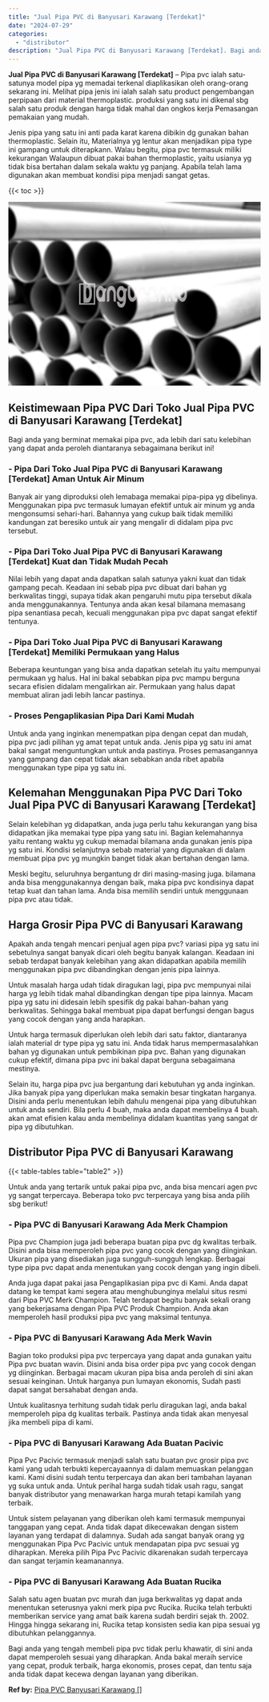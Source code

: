 ```yaml
---
title: "Jual Pipa PVC di Banyusari Karawang [Terdekat]"
date: "2024-07-29"
categories: 
  - "distributor"
description: "Jual Pipa PVC di Banyusari Karawang [Terdekat]. Bagi anda yang tengah membeli pipa pvc tidak perlu khawatir, di sini anda dapat memperoleh sesuai yang dihara..."
---
```


**Jual Pipa PVC di Banyusari Karawang \[Terdekat\]** – Pipa pvc ialah satu-satunya model pipa yg memadai terkenal diaplikasikan oleh orang-orang sekarang ini. Melihat pipa jenis ini ialah salah satu product pengembangan perpipaan dari material thermoplastic. produksi yang satu ini dikenal sbg salah satu produk dengan harga tidak mahal dan ongkos kerja Pemasangan pemakaian yang mudah.

Jenis pipa yang satu ini anti pada karat karena dibikin dg gunakan bahan thermoplastic. Selain itu, Materialnya yg lentur akan menjadikan pipa type ini gampang untuk diterapkann. Walau begitu, pipa pvc termasuk miliki kekurangan Walaupun dibuat pakai bahan thermoplastic, yaitu usianya yg tidak bisa bertahan dalam sekala waktu yg panjang. Apabila telah lama digunakan akan membuat kondisi pipa menjadi sangat getas.

{{< toc >}}

![Jual Pipa PVC di Banyusari Karawang [Terdekat]](/images/jaul-pipa-pvc-54.png)

## Keistimewaan Pipa PVC Dari Toko Jual Pipa PVC di Banyusari Karawang \[Terdekat\]

Bagi anda yang berminat memakai pipa pvc, ada lebih dari satu kelebihan yang dapat anda peroleh diantaranya sebagaimana berikut ini!

### \- Pipa Dari Toko Jual Pipa PVC di Banyusari Karawang \[Terdekat\] Aman Untuk Air Minum

Banyak air yang diproduksi oleh lemabaga memakai pipa-pipa yg dibelinya. Menggunakan pipa pvc termasuk lumayan efektif untuk air minum yg anda mengonsumsi sehari-hari. Bahannya yang cukup baik tidak memiliki kandungan zat beresiko untuk air yang mengalir di didalam pipa pvc tersebut.

### \- Pipa Dari Toko Jual Pipa PVC di Banyusari Karawang \[Terdekat\] Kuat dan Tidak Mudah Pecah

Nilai lebih yang dapat anda dapatkan salah satunya yakni kuat dan tidak gampang pecah. Keadaan ini sebab pipa pvc dibuat dari bahan yg berkwalitas tinggi, supaya tidak akan pengaruhi mutu pipa tersebut dikala anda menggunakannya. Tentunya anda akan kesal bilamana memasang pipa senantiasa pecah, kecuali menggunakan pipa pvc dapat sangat efektif tentunya.

### \- Pipa Dari Toko Jual Pipa PVC di Banyusari Karawang \[Terdekat\] Memiliki Permukaan yang Halus

Beberapa keuntungan yang bisa anda dapatkan setelah itu yaitu mempunyai permukaan yg halus. Hal ini bakal sebabkan pipa pvc mampu berguna secara efisien didalam mengalirkan air. Permukaan yang halus dapat membuat aliran jadi lebih lancar pastinya.

### \- Proses Pengaplikasian Pipa Dari Kami Mudah

Untuk anda yang inginkan menempatkan pipa dengan cepat dan mudah, pipa pvc jadi pilihan yg amat tepat untuk anda. Jenis pipa yg satu ini amat bakal sangat menguntungkan untuk anda pastinya. Proses pemasangannya yang gampang dan cepat tidak akan sebabkan anda ribet apabila menggunakan type pipa yg satu ini.

## Kelemahan Menggunakan Pipa PVC Dari Toko Jual Pipa PVC di Banyusari Karawang \[Terdekat\]

Selain kelebihan yg didapatkan, anda juga perlu tahu kekurangan yang bisa didapatkan jika memakai type pipa yang satu ini. Bagian kelemahannya yaitu rentang waktu yg cukup memadai bilamana anda gunakan jenis pipa yg satu ini. Kondisi selanjutnya sebab material yang digunakan di dalam membuat pipa pvc yg mungkin banget tidak akan bertahan dengan lama.

Meski begitu, seluruhnya bergantung dr diri masing-masing juga. bilamana anda bisa menggunakannya dengan baik, maka pipa pvc kondisinya dapat tetap kuat dan tahan lama. Anda bisa memilih sendiri untuk menggunaan pipa pvc atau tidak.

## Harga Grosir Pipa PVC di Banyusari Karawang

Apakah anda tengah mencari penjual agen pipa pvc? variasi pipa yg satu ini sebetulnya sangat banyak dicari oleh begitu banyak kalangan. Keadaan ini sebab terdapat banyak kelebihan yang akan didapatkan apabila memilih menggunakan pipa pvc dibandingkan dengan jenis pipa lainnya.

Untuk masalah harga udah tidak diragukan lagi, pipa pvc mempunyai nilai harga yg lebih tidak mahal dibandingkan dengan tipe pipa lainnya. Macam pipa yg satu ini didesain lebih spesifik dg pakai bahan-bahan yang berkwalitas. Sehingga bakal membuat pipa dapat berfungsi dengan bagus yang cocok dengan yang anda harapkan.

Untuk harga termasuk diperlukan oleh lebih dari satu faktor, diantaranya ialah material dr type pipa yg satu ini. Anda tidak harus mempermasalahkan bahan yg digunakan untuk pembikinan pipa pvc. Bahan yang digunakan cukup efektif, dimana pipa pvc ini bakal dapat berguna sebagaimana mestinya.

Selain itu, harga pipa pvc jua bergantung dari kebutuhan yg anda inginkan. Jika banyak pipa yang diperlukan maka semakin besar tingkatan harganya. Disini anda perlu menentukan lebih dahulu mengenai pipa yang dibutuhkan untuk anda sendiri. Bila perlu 4 buah, maka anda dapat membelinya 4 buah. akan amat efisien kalau anda membelinya didalam kuantitas yang sangat dr pipa yg dibutuhkan.

## Distributor Pipa PVC di Banyusari Karawang

{{< table-tables table="table2" >}}

Untuk anda yang tertarik untuk pakai pipa pvc, anda bisa mencari agen pvc yg sangat terpercaya. Beberapa toko pvc terpercaya yang bisa anda pilih sbg berikut!

### \- Pipa PVC di Banyusari Karawang Ada Merk Champion

Pipa pvc Champion juga jadi beberapa buatan pipa pvc dg kwalitas terbaik. Disini anda bisa memperoleh pipa pvc yang cocok dengan yang diinginkan. Ukuran pipa yang disediakan juga sungguh-sungguh lengkap. Berbagai type pipa pvc dapat anda menentukan yang cocok dengan yang ingin dibeli.

Anda juga dapat pakai jasa Pengaplikasian pipa pvc di Kami. Anda dapat datang ke tempat kami segera atau menghubunginya melalui situs resmi dari Pipa PVC Merk Champion. Telah terdapat begitu banyak sekali orang yang bekerjasama dengan Pipa PVC Produk Champion. Anda akan memperoleh hasil produksi pipa pvc yang maksimal tentunya.

### \- Pipa PVC di Banyusari Karawang Ada Merk Wavin

Bagian toko produksi pipa pvc terpercaya yang dapat anda gunakan yaitu Pipa pvc buatan wavin. Disini anda bisa order pipa pvc yang cocok dengan yg diinginkan. Berbagai macam ukuran pipa bisa anda peroleh di sini akan sesuai keinginan. Untuk harganya pun lumayan ekonomis, Sudah pasti dapat sangat bersahabat dengan anda.

Untuk kualitasnya terhitung sudah tidak perlu diragukan lagi, anda bakal memperoleh pipa dg kualitas terbaik. Pastinya anda tidak akan menyesal jika membeli pipa di kami.

### \- Pipa PVC di Banyusari Karawang Ada Buatan Pacivic

Pipa Pvc Pacivic termasuk menjadi salah satu buatan pvc grosir pipa pvc kami yang udah terbukti kepercayaannya di dalam memuaskan pelanggan kami. Kami disini sudah tentu terpercaya dan akan beri tambahan layanan yg suka untuk anda. Untuk perihal harga sudah tidak usah ragu, sangat banyak distributor yang menawarkan harga murah tetapi kamilah yang terbaik.

Untuk sistem pelayanan yang diberikan oleh kami termasuk mempunyai tanggapan yang cepat. Anda tidak dapat dikecewakan dengan sistem layanan yang terdapat di dalamnya. Sudah ada sangat banyak orang yg menggunakan Pipa Pvc Pacivic untuk mendapatan pipa pvc sesuai yg diharapkan. Mereka pilih Pipa Pvc Pacivic dikarenakan sudah terpercaya dan sangat terjamin keamanannya.

### \- Pipa PVC di Banyusari Karawang Ada Buatan Rucika

Salah satu agen buatan pvc murah dan juga berkwalitas yg dapat anda menentukan seterusnya yakni merk pipa pvc Rucika. Rucika telah terbukti memberikan service yang amat baik karena sudah berdiri sejak th. 2002. Hingga hingga sekarang ini, Rucika tetap konsisten sedia kan pipa sesuai yg dibutuhkan pelanggannya.

Bagi anda yang tengah membeli pipa pvc tidak perlu khawatir, di sini anda dapat memperoleh sesuai yang diharapkan. Anda bakal meraih service yang cepat, produk terbaik, harga ekonomis, proses cepat, dan tentu saja anda tidak dapat kecewa dengan layanan yang diberikan.

**Ref by:** [Pipa PVC Banyusari Karawang []](https://id.wikipedia.org/wiki/Pipa)
